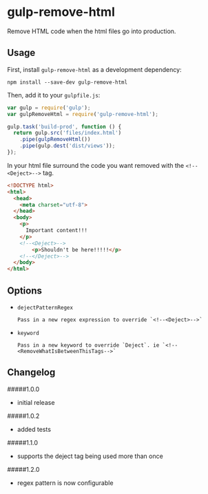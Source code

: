 # gulp-remove-html
Remove HTML code when the html files go into production.
## Usage

First, install `gulp-remove-html` as a development dependency:

```shell
npm install --save-dev gulp-remove-html
```

Then, add it to your `gulpfile.js`:

```javascript
var gulp = require('gulp');
var gulpRemoveHtml = require('gulp-remove-html');

gulp.task('build-prod', function () {
  return gulp.src('files/index.html')
    .pipe(gulpRemoveHtml())
    .pipe(gulp.dest('dist/views'));
});
```
In your html file surround the code you want removed with the `<!--<Deject>-->` tag.
```html
<!DOCTYPE html>
<html>
  <head>
    <meta charset="utf-8">
  </head>
  <body>
    <p>
      Important content!!!
    </p>
    <!--<Deject>-->
        <p>Shouldn't be here!!!!!</p>
    <!--</Deject>-->
  </body>
</html>
```

## Options
- `dejectPatternRegex`

      Pass in a new regex expression to override `<!--<Deject>-->`
- `keyword`

      Pass in a new keyword to override `Deject`. ie `<!--<RemoveWhatIsBetweenThisTags-->`

## Changelog

#####1.0.0
- initial release

#####1.0.2
- added tests

#####1.1.0
- supports the deject tag being used more than once

#####1.2.0
- regex pattern is now configurable
